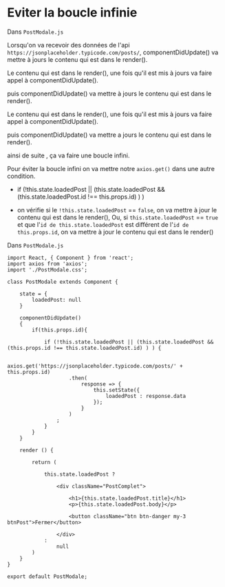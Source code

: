 # Eviter la boucle infinie 

Dans `PostModale.js` 

Lorsqu'on va recevoir des données de l'api `https://jsonplaceholder.typicode.com/posts/`, 
componentDidUpdate() va mettre à jours le contenu qui est dans le render().

Le contenu qui est dans le render(), une fois qu'il est mis à jours va faire appel à componentDidUpdate(). 

puis componentDidUpdate() va mettre à jours le contenu qui est dans le render().

Le contenu qui est dans le render(), une fois qu'il est mis à jours va faire appel à componentDidUpdate().

puis componentDidUpdate() va mettre a jours le contenu qui est dans le render().

ainsi de suite , ça va faire une boucle infini.

Pour éviter la boucle infini on va mettre notre `axios.get()` dans une autre condition.

- if (!this.state.loadedPost || (this.state.loadedPost && (this.state.loadedPost.id !== this.props.id) ) )

- on vérifie si le `!this.state.loadedPost` == `false`, on va mettre à jour le contenu qui est dans le render(),
Ou, si `this.state.loadedPost` == `true` et que l'`id de this.state.loadedPost` est différent de l'`id de this.props.id`,
on va mettre à jour le contenu qui est dans le render()

Dans `PostModale.js` 

    import React, { Component } from 'react';
    import axios from 'axios';
    import './PostModale.css';

    class PostModale extends Component {

        state = {
            loadedPost: null
        }

        componentDidUpdate()
        {
            if(this.props.id){

                if (!this.state.loadedPost || (this.state.loadedPost && (this.props.id !== this.state.loadedPost.id) ) ) {
                    
                    axios.get('https://jsonplaceholder.typicode.com/posts/' + this.props.id)
                        .then(
                            response => {
                                this.setState({
                                    loadedPost : response.data
                                });
                            }
                        )
                    ;
                }
            }
        }

        render () {

            return (

                this.state.loadedPost ?
                
                    <div className="PostComplet">
                        
                        <h1>{this.state.loadedPost.title}</h1>
                        <p>{this.state.loadedPost.body}</p>
                
                        <button className="btn btn-danger my-3 btnPost">Fermer</button>
                    
                    </div>
                : 
                    null
            )
        }
    }

    export default PostModale;
